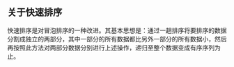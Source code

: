 ## 关于快速排序

快速排序是对冒泡排序的一种改进。其基本思想是：通过一趟排序将要排序的数据分割成独立的两部分，其中一部分的所有数据都比另外一部分的所有数据小，然后再按照此方法对两部分数据分别进行上述操作，递归至整个数据变成有序序列为止。